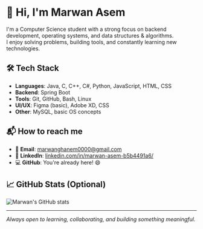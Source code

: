# 👋 Hi, I'm Marwan Asem

 I'm a Computer Science student with a strong focus on backend development, operating systems, and data structures & algorithms.  
 I enjoy solving problems, building tools, and constantly learning new technologies.

## 🛠️ Tech Stack

- **Languages**: Java, C, C++, C#, Python, JavaScript, HTML, CSS  
- **Backend**: Spring Boot  
- **Tools**: Git, GitHub, Bash, Linux  
- **UI/UX**: Figma (basic), Adobe XD, CSS  
- **Other**: MySQL, basic OS concepts

## 📬 How to reach me

- 📧 **Email**: marwanghanem0000@gmail.com  
- 💬 **LinkedIn**: [linkedin.com/in/marwan-asem-b5b4491a6/](https://www.linkedin.com/in/marwan-asem-b5b4491a6/)  
- 💻 **GitHub**: You're already here! 😄  

## 📈 GitHub Stats (Optional)

![Marwan's GitHub stats](https://github-readme-stats.vercel.app/api?username=marwan-asem&show_icons=true&theme=default)

---

_Always open to learning, collaborating, and building something meaningful._


